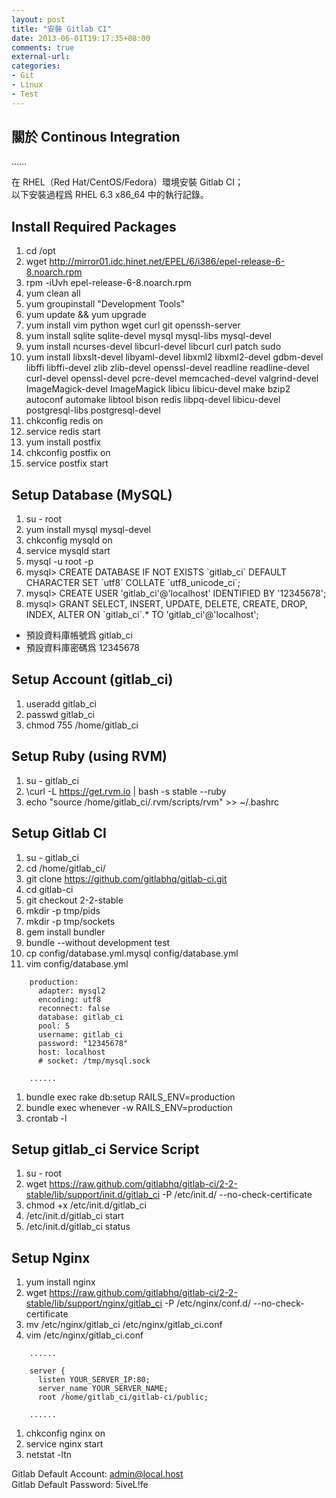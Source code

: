 ```yaml
---
layout: post
title: "安裝 Gitlab CI"
date: 2013-06-01T19:17:35+08:00
comments: true
external-url: 
categories: 
- Git
- Linux
- Test
---
```


## 關於 Continous Integration

......

在 RHEL（Red Hat/CentOS/Fedora）環境安裝 Gitlab CI；   
以下安裝過程爲 RHEL 6.3 x86_64 中的執行記錄。

## Install Required Packages

1. cd /opt
1. wget http://mirror01.idc.hinet.net/EPEL/6/i386/epel-release-6-8.noarch.rpm
1. rpm -iUvh epel-release-6-8.noarch.rpm
1. yum clean all
1. yum groupinstall "Development Tools" 
1. yum update && yum upgrade
1. yum install vim python wget curl git openssh-server
1. yum install sqlite sqlite-devel mysql mysql-libs mysql-devel
1. yum install ncurses-devel libcurl-devel libcurl curl patch sudo
1. yum install libxslt-devel libyaml-devel libxml2 libxml2-devel gdbm-devel libffi libffi-devel zlib zlib-devel openssl-devel readline readline-devel curl-devel openssl-devel pcre-devel memcached-devel valgrind-devel ImageMagick-devel ImageMagick libicu libicu-devel make bzip2 autoconf automake libtool bison redis libpq-devel libicu-devel postgresql-libs postgresql-devel
1. chkconfig redis on
1. service redis start
1. yum install postfix
1. chkconfig postfix on
1. service postfix start

## Setup Database (MySQL)

1. su - root
1. yum install mysql mysql-devel
1. chkconfig mysqld on
1. service mysqld start
1. mysql -u root -p
1. mysql> CREATE DATABASE IF NOT EXISTS \`gitlab_ci\` DEFAULT CHARACTER SET \`utf8\` COLLATE \`utf8_unicode_ci\`;
1. mysql> CREATE USER 'gitlab_ci'@'localhost' IDENTIFIED BY '12345678';
1. mysql> GRANT SELECT, INSERT, UPDATE, DELETE, CREATE, DROP, INDEX, ALTER ON \`gitlab_ci\`.* TO 'gitlab_ci'@'localhost';

* 預設資料庫帳號爲 gitlab_ci
* 預設資料庫密碼爲 12345678

## Setup Account (gitlab_ci)

1. useradd gitlab_ci
1. passwd gitlab_ci
1. chmod 755 /home/gitlab_ci

## Setup Ruby (using RVM)

1. su - gitlab_ci
1. \curl -L https://get.rvm.io | bash -s stable &#45;&#45;ruby
1. echo "source /home/gitlab_ci/.rvm/scripts/rvm" >> ~/.bashrc

## Setup Gitlab CI

1. su - gitlab_ci
1. cd /home/gitlab_ci/
1. git clone https://github.com/gitlabhq/gitlab-ci.git
1. cd gitlab-ci
1. git checkout 2-2-stable
1. mkdir -p tmp/pids
1. mkdir -p tmp/sockets
1. gem install bundler
1. bundle &#45;&#45;without development test
1. cp config/database.yml.mysql config/database.yml
1. vim config/database.yml

```
    production:
      adapter: mysql2
      encoding: utf8
      reconnect: false
      database: gitlab_ci
      pool: 5
      username: gitlab_ci
      password: "12345678"
      host: localhost
      # socket: /tmp/mysql.sock

    ......
```

1. bundle exec rake db:setup RAILS_ENV=production
1. bundle exec whenever -w RAILS_ENV=production
1. crontab -l

## Setup gitlab_ci Service Script

1. su - root
1. wget https://raw.github.com/gitlabhq/gitlab-ci/2-2-stable/lib/support/init.d/gitlab_ci -P /etc/init.d/ &#45;&#45;no-check-certificate
1. chmod +x /etc/init.d/gitlab_ci
1. /etc/init.d/gitlab_ci start
1. /etc/init.d/gitlab_ci status

## Setup Nginx

1. yum install nginx
1. wget https://raw.github.com/gitlabhq/gitlab-ci/2-2-stable/lib/support/nginx/gitlab_ci -P /etc/nginx/conf.d/ &#45;&#45;no-check-certificate
1. mv /etc/nginx/gitlab_ci /etc/nginx/gitlab_ci.conf
1. vim /etc/nginx/gitlab_ci.conf

```
    ......

    server {
      listen YOUR_SERVER_IP:80;         
      server_name YOUR_SERVER_NAME;          
      root /home/gitlab_ci/gitlab-ci/public;

    ......
```

1. chkconfig nginx on
1. service nginx start
1. netstat -ltn

Gitlab Default Account: admin@local.host      
Gitlab Default Password: 5iveL!fe      

